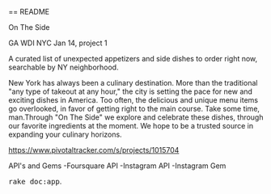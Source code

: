 == README

On The Side 

GA WDI NYC Jan 14, project 1

A curated list of unexpected appetizers and side dishes to order right now, searchable by NY neighborhood.  


New York has always been a culinary destination.  More than the traditional "any type of takeout at any hour," the city is setting the pace for new and exciting dishes in America.  Too often, the delicious and unique menu items go overlooked, in favor of getting right to the main course.  Take some time, man.Through "On The Side" we explore and celebrate these dishes, through our favorite ingredients at the moment. We hope to be a trusted source in expanding your culinary horizons.  


https://www.pivotaltracker.com/s/projects/1015704

API's and Gems
-Foursquare API
-Instagram API
-Instagram Gem

  



<tt>rake doc:app</tt>.


